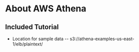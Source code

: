 # About AWS Athena

## Included Tutorial
- Location for sample data -- s3://athena-examples-us-east-1/elb/plaintext/ 